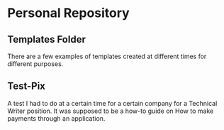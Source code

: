 # **Personal Repository**

## **Templates Folder**
There are a few examples of templates created at different times for different purposes.

## **Test-Pix**
A test I had to do at a certain time for a certain company for a Technical Writer position. It was supposed to be a how-to guide on How to make payments through an application.
